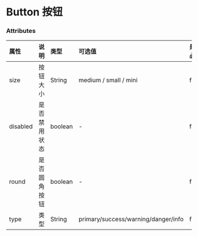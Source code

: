 # Button 按钮

<demo name="基础用法" info="基础的按钮用法。"
code='<aw-button>默认按钮</aw-button>
<aw-button type="primary">主要按钮</aw-button>
<aw-button type="success">成功按钮</aw-button>
<aw-button type="error">错误按钮</aw-button>
<aw-button type="warning">警告按钮</aw-button>
'>
<template v-slot:container>
<aw-button>默认按钮</aw-button>
<aw-button type="primary">主要按钮</aw-button>
<aw-button type="success">成功按钮</aw-button>
<aw-button type="error">错误按钮</aw-button>
<aw-button type="warning">警告按钮</aw-button>
</template>
</demo>

### Attributes

| 属性     | 说明         | 类型    | 可选值                              | 是否必要 | 默认值 |
| :------- | :----------- | :------ | :---------------------------------- | :------- | :----- |
| size     | 按钮大小     | String  | medium / small / mini               | false    | -      |
| disabled | 是否禁用状态 | boolean | -                                   | false    | false  |
| round    | 是否圆角按钮 | boolean | -                                   | false    | -      |
| type     | 类型         | String  | primary/success/warning/danger/info | false    | -      |
